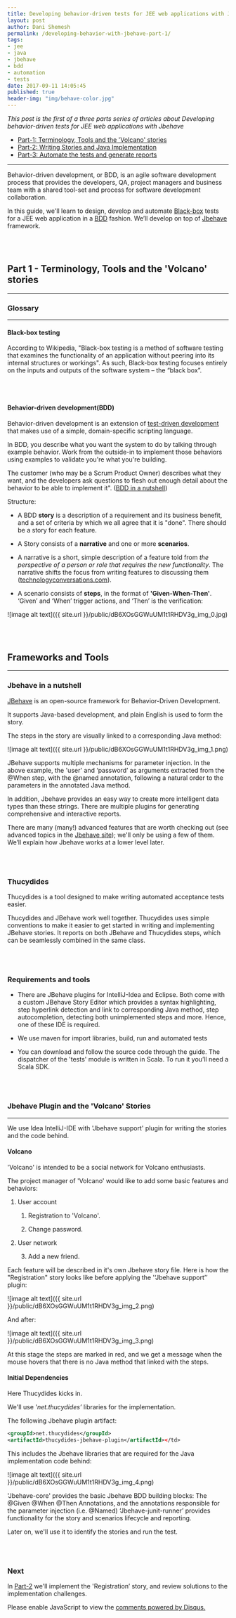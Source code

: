 ```yaml
---
title: Developing behavior-driven tests for JEE web applications with Jbehave - Part 1
layout: post
author: Dani Shemesh
permalink: /developing-behavior-with-jbehave-part-1/
tags:
- jee
- java
- jbehave
- bdd
- automation
- tests
date: 2017-09-11 14:05:45
published: true
header-img: "img/behave-color.jpg"
---
```


<i>This post is the first of a three parts series of articles about Developing behavior-driven tests for JEE web applications with Jbehave</i>

* [Part-1: Terminology, Tools and the 'Volcano' stories](https://fullgc.github.io/developing-behavior-with-jbehave-part-1)
* [Part-2: Writing Stories and Java Implementation](https://fullgc.github.io/developing-behavior-driven-tests-for-JEE-web-applications-with-Jbehave-part-2)
* [Part-3: Automate the tests and generate reports](https://fullgc.github.io/developing-behavior-driven-tests-for-JEE-web-applications-with-Jbehave-part-3)

------------------------------------------------------------------------------------------

Behavior-driven development, or BDD, is an agile software development process that provides the developers, QA, project managers and business team with a shared tool-set and process for software development collaboration.

In this guide, we'll learn to design, develop and automate [Black-box](https://en.wikipedia.org/wiki/Black-box_testing) tests for a JEE web application in a [BDD](https://en.wikipedia.org/wiki/Behavior-driven_development) fashion. We’ll develop on top of [Jbehave](https://jbehave.org/) framework.

<br><br>
## Part 1 - Terminology, Tools and the 'Volcano' stories
---

### Glossary

------------------------------------------------------------------------------------------
#### **Black-box testing**

According to Wikipedia, "Black-box testing is a method of software testing that examines the functionality of an application without peering into its internal structures or workings". As such, Black-box testing focuses entirely on the inputs and outputs of the software system – the “black box”.

<br><br>
#### **Behavior-driven development(BDD)**

Behavior-driven development is an extension of [test-driven development](https://en.wikipedia.org/wiki/Test-driven_development) that makes use of a simple, domain-specific scripting language.

In BDD, you describe what you want the system to do by talking through example behavior. Work from the outside-in to implement those behaviors using examples to validate you're what you're building.

The customer (who may be a Scrum Product Owner) describes what they want, and the developers ask questions to flesh out enough detail about the behavior to be able to implement it". ([BDD in a nutshell](http://agilecoach.typepad.com/agile-coaching/2012/03/bdd-in-a-nutshell.html))

Structure:

* A BDD **story** is a description of a requirement and its business benefit, and a set of criteria by which we all agree that it is "done". There should be a story for each feature.

* A Story consists of a **narrative** and one or more **scenarios**.

* A narrative is a short, simple description of a feature told from *the perspective of a person or role that requires the new functionality*. The narrative shifts the focus from writing features to discussing them ([technologyconversations.com](https://technologyconversations.com/2013/11/17/behavior-driven-development-bdd-value-through-collaboration-part-2-narrative/)).

* A scenario consists of **steps**, in the format of **'Given-When-Then'**. ‘Given’ and ‘When’ trigger actions, and ‘Then’ is the verification:

![image alt text]({{ site.url }}/public/dB6XOsGGWuUM1t1RHDV3g_img_0.jpg)

<br><br>
## Frameworks and Tools

------------------------------------------------------------------------------------------
### **Jbehave in a nutshell**

[JBehave](https://jbehave.org/) is an open-source framework for Behavior-Driven Development.

It supports Java-based development, and plain English is used to form the story.

The steps in the story are visually linked to a corresponding Java method:

![image alt text]({{ site.url }}/public/dB6XOsGGWuUM1t1RHDV3g_img_1.png)

JBehave supports multiple mechanisms for parameter injection. In the above example, the 'user' and ‘password’ as arguments extracted from the @When step, with the @named annotation, following a natural order to the parameters in the annotated Java method.

In addition, Jbehave provides an easy way to create more intelligent data types than these strings. There are multiple plugins for generating comprehensive and interactive reports.

There are many (many!) advanced features that are worth checking out (see advanced topics in the [Jbehave site](https://jbehave.org/reference/stable/reporting-stories.html)); we'll only be using a few of them. We’ll explain how Jbehave works at a lower level later.

<br><br>
### **Thucydides**

Thucydides is a tool designed to make writing automated acceptance tests easier.

Thucydides and JBehave work well together. Thucydides uses simple conventions to make it easier to get started in writing and implementing JBehave stories. It reports on both JBehave and Thucydides steps, which can be seamlessly combined in the same class.


<br><br>
### **Requirements and tools**

* There are JBehave plugins for IntelliJ-Idea and Eclipse. Both come with a custom JBehave Story Editor which provides a syntax highlighting, step hyperlink detection and link to corresponding Java method, step autocompletion, detecting both unimplemented steps and more. Hence, one of these IDE is required.

* We use maven for import libraries, build, run and automated tests

* You can download and follow the source code through the guide. The dispatcher of the 'tests' module is written in Scala. To run it you’ll need a Scala SDK.


<br><br>
### **Jbehave Plugin and the 'Volcano' Stories**
------------------------------------------------------------------------------------------

We use Idea IntelliJ-IDE with 'Jbehave support' plugin for writing the stories and the code behind.

#### Volcano

'Volcano' is intended to be a social network for Volcano enthusiasts.

The project manager of 'Volcano' would like to add some basic features and behaviors:

1. User account

    1. Registration to 'Volcano'.

    2. Change password.

2. User network

    3. Add a new friend.

Each feature will be described in it's own Jbehave story file. Here is how the "Registration" story looks like before applying the '‘Jbehave support’’ plugin:

![image alt text]({{ site.url }}/public/dB6XOsGGWuUM1t1RHDV3g_img_2.png)

And after:

![image alt text]({{ site.url }}/public/dB6XOsGGWuUM1t1RHDV3g_img_3.png)

At this stage the steps are marked in red, and we get a message when the mouse hovers that there is no Java method that linked with the steps.

#### Initial Dependencies

Here Thucydides kicks in.

We'll use '*net.thucydides’* libraries for the implementation.

The following Jbehave plugin artifact:

````xml
<groupId>net.thucydides</groupId>
<artifactId>thucydides-jbehave-plugin</artifactId></td>
````


This includes the Jbehave libraries that are required for the Java implementation code behind:

  ![image alt text]({{ site.url }}/public/dB6XOsGGWuUM1t1RHDV3g_img_4.png)

'Jbehave-core' provides the basic Jbehave BDD building blocks: The @Given @When @Then Annotations, and the annotations responsible for the parameter injection (i.e. @Named) ‘Jbehave-junit-runner’ provides functionality for the story and scenarios lifecycle and reporting.

Later on, we'll use it to identify the stories and run the test.

<br><br>
### **Next**

In [Part-2](https://fullgc.github.io/developing-behavior-driven-tests-for-JEE-web-applications-with-Jbehave-part-2) we'll implement the 'Registration’ story, and review solutions to the implementation challenges.

<div id="disqus_thread"></div>
<script>
/**
*  RECOMMENDED CONFIGURATION VARIABLES: EDIT AND UNCOMMENT THE SECTION BELOW TO INSERT DYNAMIC VALUES FROM YOUR PLATFORM OR CMS.
*  LEARN WHY DEFINING THESE VARIABLES IS IMPORTANT: https://disqus.com/admin/universalcode/#configuration-variables*/
var disqus_config = function () {
this.page.url = "https://fullgc.github.io/developing-behavior-with-jbehave-part-1/"
this.page.identifier = bdd-1
};
(function() { // DON'T EDIT BELOW THIS LINE
var d = document, s = d.createElement('script');
s.src = 'https://FullGC.disqus.com/embed.js';
s.setAttribute('data-timestamp', +new Date());
(d.head || d.body).appendChild(s);
})();
</script>
<noscript>Please enable JavaScript to view the <a href="https://disqus.com/?ref_noscript">comments powered by Disqus.</a></noscript>